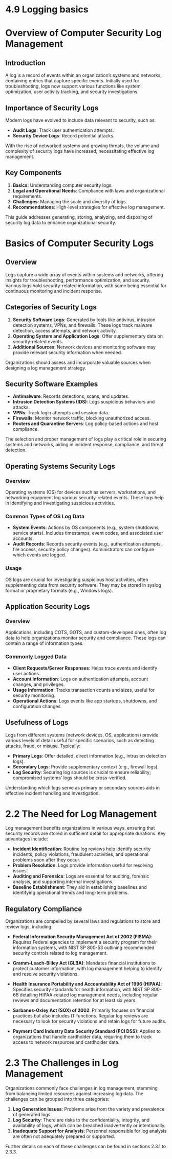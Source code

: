 # 4.9 Logging basics 

# Overview of Computer Security Log Management

## Introduction
A log is a record of events within an organization’s systems and networks, containing entries that capture specific events. Initially used for troubleshooting, logs now support various functions like system optimization, user activity tracking, and security investigations.

## Importance of Security Logs
Modern logs have evolved to include data relevant to security, such as:
- **Audit Logs**: Track user authentication attempts.
- **Security Device Logs**: Record potential attacks.

With the rise of networked systems and growing threats, the volume and complexity of security logs have increased, necessitating effective log management.

## Key Components
1. **Basics**: Understanding computer security logs.
2. **Legal and Operational Needs**: Compliance with laws and organizational requirements.
3. **Challenges**: Managing the scale and diversity of logs.
4. **Recommendations**: High-level strategies for effective log management.

This guide addresses generating, storing, analyzing, and disposing of security log data to enhance organizational security.

# Basics of Computer Security Logs

## Overview
Logs capture a wide array of events within systems and networks, offering insights for troubleshooting, performance optimization, and security. Various logs hold security-related information, with some being essential for continuous monitoring and incident response.

## Categories of Security Logs
1. **Security Software Logs**: Generated by tools like antivirus, intrusion detection systems, VPNs, and firewalls. These logs track malware detection, access attempts, and network activity.
2. **Operating System and Application Logs**: Offer supplementary data on security-related events.
3. **Additional Sources**: Network devices and monitoring software may provide relevant security information when needed.

Organizations should assess and incorporate valuable sources when designing a log management strategy.

## Security Software Examples
- **Antimalware**: Records detections, scans, and updates.
- **Intrusion Detection Systems (IDS)**: Logs suspicious behaviors and attacks.
- **VPNs**: Track login attempts and session data.
- **Firewalls**: Monitor network traffic, blocking unauthorized access.
- **Routers and Quarantine Servers**: Log policy-based actions and host compliance.

The selection and proper management of logs play a critical role in securing systems and networks, aiding in incident response, compliance, and threat detection.

## Operating Systems Security Logs

### Overview
Operating systems (OS) for devices such as servers, workstations, and networking equipment log various security-related events. These logs help in identifying and investigating suspicious activities.

### Common Types of OS Log Data
- **System Events**: Actions by OS components (e.g., system shutdowns, service starts). Includes timestamps, event codes, and associated user accounts.
- **Audit Records**: Records security events (e.g., authentication attempts, file access, security policy changes). Administrators can configure which events are logged.

### Usage
OS logs are crucial for investigating suspicious host activities, often supplementing data from security software. They may be stored in syslog format or proprietary formats (e.g., Windows logs).

## Application Security Logs

### Overview
Applications, including COTS, GOTS, and custom-developed ones, often log data to help organizations monitor security and compliance. These logs can contain a range of information types.

### Commonly Logged Data
- **Client Requests/Server Responses**: Helps trace events and identify user actions. 
- **Account Information**: Logs on authentication attempts, account changes, and privileges.
- **Usage Information**: Tracks transaction counts and sizes, useful for security monitoring.
- **Operational Actions**: Logs events like app startups, shutdowns, and configuration changes.

## Usefulness of Logs

Logs from different systems (network devices, OS, applications) provide various levels of detail useful for specific scenarios, such as detecting attacks, fraud, or misuse. Typically:
- **Primary Logs**: Offer detailed, direct information (e.g., intrusion detection logs).
- **Secondary Logs**: Provide supplementary context (e.g., firewall logs).
- **Log Security**: Securing log sources is crucial to ensure reliability; compromised systems' logs should be cross-verified.

Understanding which logs serve as primary or secondary sources aids in effective incident handling and investigation.

# 2.2 The Need for Log Management

Log management benefits organizations in various ways, ensuring that security records are stored in sufficient detail for appropriate durations. Key advantages include:

- **Incident Identification**: Routine log reviews help identify security incidents, policy violations, fraudulent activities, and operational problems soon after they occur.
- **Problem Resolution**: Logs provide information useful for resolving issues.
- **Auditing and Forensics**: Logs are essential for auditing, forensic analysis, and supporting internal investigations.
- **Baseline Establishment**: They aid in establishing baselines and identifying operational trends and long-term problems.

## Regulatory Compliance

Organizations are compelled by several laws and regulations to store and review logs, including:

- **Federal Information Security Management Act of 2002 (FISMA)**: Requires Federal agencies to implement a security program for their information systems, with NIST SP 800-53 outlining recommended security controls related to log management.
  
- **Gramm-Leach-Bliley Act (GLBA)**: Mandates financial institutions to protect customer information, with log management helping to identify and resolve security violations.

- **Health Insurance Portability and Accountability Act of 1996 (HIPAA)**: Specifies security standards for health information, with NIST SP 800-66 detailing HIPAA-related log management needs, including regular reviews and documentation retention for at least six years.

- **Sarbanes-Oxley Act (SOX) of 2002**: Primarily focuses on financial practices but also includes IT functions. Regular log reviews are necessary to look for security violations and retain logs for future audits.

- **Payment Card Industry Data Security Standard (PCI DSS)**: Applies to organizations that handle cardholder data, requiring them to track access to network resources and cardholder data.

# 2.3 The Challenges in Log Management

Organizations commonly face challenges in log management, stemming from balancing limited resources against increasing log data. The challenges can be grouped into three categories:

1. **Log Generation Issues**: Problems arise from the variety and prevalence of generated logs.
2. **Log Security**: There are risks to the confidentiality, integrity, and availability of logs, which can be breached inadvertently or intentionally.
3. **Inadequate Support for Analysis**: Personnel responsible for log analysis are often not adequately prepared or supported.

Further details on each of these challenges can be found in sections 2.3.1 to 2.3.3.

